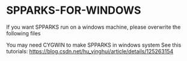 # SPPARKS-FOR-WINDOWS
If you want SPPARKS run on a windows machine, please overwrite the following files

You may need CYGWIN to make SPPARKS in windows system
See this tutorials:
https://blog.csdn.net/hu_yinghui/article/details/125263154
